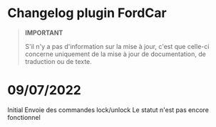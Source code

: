 # Changelog plugin FordCar

>**IMPORTANT**
>
>S'il n'y a pas d'information sur la mise à jour, c'est que celle-ci concerne uniquement de la mise à jour de documentation, de traduction ou de texte.

# 09/07/2022
Initial
Envoie des commandes lock/unlock
Le statut n'est pas encore fonctionnel
